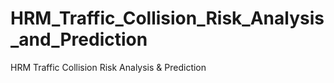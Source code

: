 # HRM_Traffic_Collision_Risk_Analysis_and_Prediction
HRM Traffic Collision Risk Analysis &amp; Prediction
